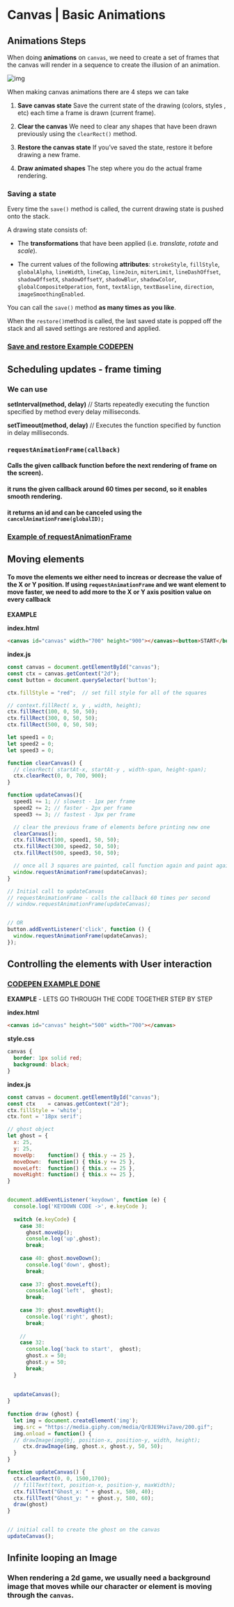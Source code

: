 # Canvas | Basic Animations





## Animations Steps

When doing **animations** on `canvas`, we need to create a set of frames that the canvas will render in a sequence to create the illusion of an animation.



![img](https://s3-eu-west-1.amazonaws.com/ih-materials/uploads/upload_465f4281c2e9278f3720e82d68535057.png)





When making canvas animations there are 4 steps we can take

1. **Save canvas state**
   Save the current state of the drawing (colors, styles , etc) each time a frame is drawn (current frame).
2. **Clear the canvas**
   We need to clear any shapes that have been drawn previously using the `clearRect()` method.
3. **Restore the canvas state**
   If you’ve saved the state, restore it before drawing a new frame.

4. **Draw animated shapes**
   The step where you do the actual frame rendering.



### Saving a state

Every time the `save()` method is called, the current drawing state is pushed onto the stack. 



A drawing state consists of:

- The **transformations** that have been applied (i.e. *translate*, *rotate* and *scale*).

- The current values of the following **attributes**: `strokeStyle`, `fillStyle`, `globalAlpha`, `lineWidth`, `lineCap`, `lineJoin`, `miterLimit`, `lineDashOffset`, `shadowOffsetX`, `shadowOffsetY`, `shadowBlur`, `shadowColor`, `globalCompositeOperation`, `font`, `textAlign`, `textBaseline`, `direction`, `imageSmoothingEnabled`.

  

You can call the `save()` method **as many times as you like**. 

When the `restore()`method is called, the last saved state is popped off the stack and all saved settings are restored and applied.



### [Save and restore Example CODEPEN](<https://codepen.io/Denzelzeldi/pen/KYarNY?editors=0010>)





## Scheduling updates - frame timing

### We can use

**setInterval(method, delay)**
// Starts repeatedly executing the function specified by method every delay milliseconds.

**setTimeout(method, delay)**
// Executes the function specified by function in delay milliseconds.



### `requestAnimationFrame(callback)`
####  Calls the given callback function before the next rendering of frame on the screen).



#### it runs the given callback around 60 times per second, so it enables smooth rendering.



#### it returns an id and can be canceled using the `cancelAnimationFrame(globalID);`

### [Example of requestAnimationFrame](<https://codepen.io/Denzelzeldi/pen/WWRaVK>)







## Moving elements

#### To move the elements we either need to increas or decrease the value of the X or Y  position.  If using `requestAnimationFrame` and we want element to move faster, we need to add more to the X or Y axis position value on every callback



**EXAMPLE**



**index.html**

```html
<canvas id="canvas" width="700" height="900"></canvas><button>START</button>
```



**index.js**

```js
const canvas = document.getElementById("canvas");
const ctx = canvas.getContext("2d");
const button = document.querySelector('button');

ctx.fillStyle = "red";  // set fill style for all of the squares

// context.fillRect( x, y , width, height);
ctx.fillRect(100, 0, 50, 50);
ctx.fillRect(300, 0, 50, 50);
ctx.fillRect(500, 0, 50, 50);

let speed1 = 0;
let speed2 = 0;
let speed3 = 0;

function clearCanvas() {
  // clearRect( startAt-x, startAt-y , width-span, height-span);
  ctx.clearRect(0, 0, 700, 900);
}

function updateCanvas(){
  speed1 += 1; // slowest - 1px per frame
  speed2 += 2; // faster - 2px per frame
  speed3 += 3; // fastest - 3px per frame

  // clear the previous frame of elements before printing new one
  clearCanvas();
  ctx.fillRect(100, speed1, 50, 50);
  ctx.fillRect(300, speed2, 50, 50);
  ctx.fillRect(500, speed3, 50, 50);

  // once all 3 squares are painted, call function again and paint again
  window.requestAnimationFrame(updateCanvas);
}

// Initial call to updateCanvas
// requestAnimationFrame - calls the callback 60 times per second
// window.requestAnimationFrame(updateCanvas);


// OR
button.addEventListener('click', function () {
  window.requestAnimationFrame(updateCanvas);
});
```









## Controlling the elements with User interaction







### [CODEPEN EXAMPLE DONE](<https://codepen.io/Denzelzeldi/pen/pBRQYJ>)



**EXAMPLE** -  LETS GO THROUGH THE CODE TOGETHER STEP BY STEP

**index.html**

```html
<canvas id="canvas" height="500" width="700"></canvas>
```

**style.css**

```css
canvas {
  border: 1px solid red;
  background: black;
}
```

**index.js**

```js
const canvas = document.getElementById("canvas");
const ctx    = canvas.getContext("2d");
ctx.fillStyle = 'white';
ctx.font = '18px serif';

// ghost object
let ghost = {
  x: 25,
  y: 25,
  moveUp:    function() { this.y -= 25 },
  moveDown:  function() { this.y += 25 },
  moveLeft:  function() { this.x -= 25 },
  moveRight: function() { this.x += 25 },
}


document.addEventListener('keydown', function (e) {
  console.log('KEYDOWN CODE ->', e.keyCode );
  
  switch (e.keyCode) {
    case 38: 
      ghost.moveUp();
      console.log('up',ghost);
      break;
      
    case 40: ghost.moveDown();
      console.log('down', ghost);
      break;
      
    case 37: ghost.moveLeft();
      console.log('left',  ghost);
      break;
      
    case 39: ghost.moveRight();
      console.log('right', ghost);
      break;
    
    // 
    case 32: 
      console.log('back to start',  ghost);
      ghost.x = 50;
      ghost.y = 50;
      break;
  }
  	
  
  updateCanvas();
}
                          
function draw (ghost) {
  let img = document.createElement('img');
  img.src = "https://media.giphy.com/media/Qr8JE9Hvi7ave/200.gif";
  img.onload = function() {
  // drawImage(imgObj, position-x, position-y, width, height);
     ctx.drawImage(img, ghost.x, ghost.y, 50, 50);
  }
}

function updateCanvas() {
  ctx.clearRect(0, 0, 1500,1700);
  // fillText(text, position-x, position-y, maxWidth);
  ctx.fillText("Ghost_x: " + ghost.x, 580, 40);
  ctx.fillText("Ghost_y: " + ghost.y, 580, 60);
  draw(ghost)
}


// initial call to create the ghost on the canvas
updateCanvas();
```







## Infinite looping an Image



### When rendering a 2d game, we usually need a background image that moves while our character or element is moving through the `canvas`.

